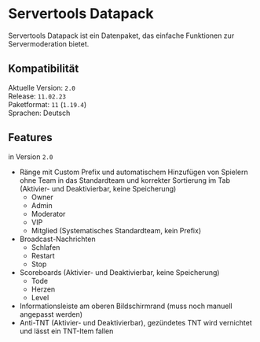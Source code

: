 # Servertools Datapack

Servertools Datapack ist ein Datenpaket, das einfache Funktionen zur Servermoderation bietet.

## Kompatibilität

Aktuelle Version: `2.0`  
Release: `11.02.23`  
Paketformat: `11` (`1.19.4`)  
Sprachen: Deutsch  

## Features
in Version `2.0`

* Ränge mit Custom Prefix und automatischem Hinzufügen von Spielern ohne Team in das Standardteam und korrekter Sortierung im Tab (Aktivier- und Deaktivierbar, keine Speicherung)
    * Owner
    * Admin
    * Moderator
    * VIP
    * Mitglied (Systematisches Standardteam, kein Prefix)
* Broadcast-Nachrichten
    * Schlafen
    * Restart
    * Stop
* Scoreboards (Aktivier- und Deaktivierbar, keine Speicherung)
    * Tode
    * Herzen
    * Level
* Informationsleiste am oberen Bildschirmrand (muss noch manuell angepasst werden)
* Anti-TNT (Aktivier- und Deaktivierbar), gezündetes TNT wird vernichtet und lässt ein TNT-Item fallen